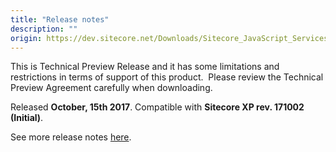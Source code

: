 ```yaml
---
title: "Release notes"
description: ""
origin: https://dev.sitecore.net/Downloads/Sitecore_JavaScript_Services/90_Tech_Preview/Sitecore_JavaScript_Services_90_Tech_Preview/Release_Notes
---
```


  <Alert variant='warning' mb={4}>
    <AlertIcon />
    This is Technical Preview Release and it has some limitations and restrictions in terms of support of this product.   
Please review the Technical Preview Agreement carefully when downloading.
  </Alert>
  

Released **October, 15th 2017**. Compatible with **Sitecore XP rev. 171002 (Initial)**.

See more release notes [here](https://jss.sitecore.net/#/release-notes?id=release-notes).